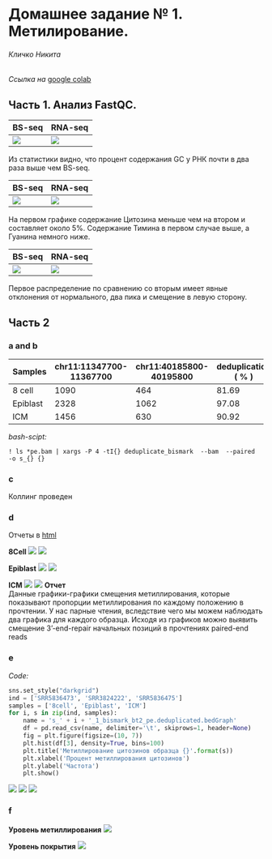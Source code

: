 # Домашнее задание № 1. Метилирование. 

###### Кличко Никита 

*Ссылка на* [google colab](https://colab.research.google.com/drive/1cLTOv34dX2CA6wlvN2Z44syi1jDfigOk?usp=sharing) 

## Часть 1. Анализ FastQC. 
| BS-seq | RNA-seq | 
--- | ---  
![](https://github.com/NikitaKlichko/hse_hw1_meth/blob/main/imgs/icm_stats.PNG) | ![](https://github.com/NikitaKlichko/hse_hw1_meth/blob/main/imgs/rna_stat.PNG) | 
 
 Из статистики видно, что процент содержания GC у РНК почти в два раза выше чем BS-seq.
 
| BS-seq | RNA-seq | 
--- | ---  
![](https://github.com/NikitaKlichko/hse_hw1_meth/blob/main/imgs/icm_per_base.PNG) | ![](https://github.com/NikitaKlichko/hse_hw1_meth/blob/main/imgs/rna_per_base.PNG) |  

На первом графике содержание Цитозина меньше чем на втором и составляет около 5%. Содержание Тимина в первом случае выше, а Гуанина немного ниже.

| BS-seq | RNA-seq | 
--- | ---  
![](https://github.com/NikitaKlichko/hse_hw1_meth/blob/main/imgs/icm_per_seq.PNG) | ![](https://github.com/NikitaKlichko/hse_hw1_meth/blob/main/imgs/rna_per_seq.PNG) | 

Первое распределение по сравнению со вторым имеет явные отклонения от нормального, два пика и смещение в левую сторону. 

## Часть 2 

### a and b

| Samples | chr11:11347700-11367700| chr11:40185800-40195800 | deduplication ( % ) |  
--- | --- | --- | ---  
8 cell | 1090	 | 464 | 81.69 |  
Epiblast | 2328 | 1062 | 97.08 |  
ICM | 1456 | 630	 | 90.92 | 

*bash-scipt:*
```
! ls *pe.bam | xargs -P 4 -tI{} deduplicate_bismark  --bam  --paired  -o s_{} {} 
```

### c 
Коллинг проведен 

### d 
Отчеты в [html](https://github.com/NikitaKlichko/hse_hw1_meth/tree/main/html)

**8Cell** 
![](https://github.com/NikitaKlichko/hse_hw1_meth/blob/main/imgs/8cell1.PNG) 
![](https://github.com/NikitaKlichko/hse_hw1_meth/blob/main/imgs/8cell2.PNG) 

**Epiblast** 
![](https://github.com/NikitaKlichko/hse_hw1_meth/blob/main/imgs/epiblast1.PNG) 
![](https://github.com/NikitaKlichko/hse_hw1_meth/blob/main/imgs/epiblast2.PNG) 

**ICM** 
![](https://github.com/NikitaKlichko/hse_hw1_meth/blob/main/imgs/icm1.PNG) 
![](https://github.com/NikitaKlichko/hse_hw1_meth/blob/main/imgs/icm2.PNG) 
**Отчет**  
Данные графики-графики смещения метиллирования, которые показывают пропорции метиллирования по каждому положению в прочтении. У нас парные чтения, вследствие чего мы можем наблюдать два графика для каждого образца. Исходя из графиков можно выявить смещение 3’-end-repair начальных позиций в прочтениях paired-end reads
### e 

*Code:* 
```python
sns.set_style("darkgrid")
ind = ['SRR5836473', 'SRR3824222', 'SRR5836475']
samples = ['8cell', 'Epiblast', 'ICM']
for i, s in zip(ind, samples):
    name = 's_' + i + '_1_bismark_bt2_pe.deduplicated.bedGraph'
    df = pd.read_csv(name, delimiter='\t', skiprows=1, header=None)
    fig = plt.figure(figsize=(10, 7))
    plt.hist(df[3], density=True, bins=100)
    plt.title('Метиллирование цитозинов образца {}'.format(s))
    plt.xlabel('Процент метиллирования цитозинов')
    plt.ylabel('Частота')
    plt.show()
``` 
![](https://github.com/NikitaKlichko/hse_hw1_meth/blob/main/imgs/freq_8cell.png) 
![](https://github.com/NikitaKlichko/hse_hw1_meth/blob/main/imgs/frea_epiblast.png) 
![](https://github.com/NikitaKlichko/hse_hw1_meth/blob/main/imgs/freq_icm.png) 

### f 

**Уровень метиллирования** 
![](https://github.com/NikitaKlichko/hse_hw1_meth/blob/main/imgs/methyl2.png) 

**Уровень покрытия** 
![](https://github.com/NikitaKlichko/hse_hw1_meth/blob/main/imgs/covered.png)
